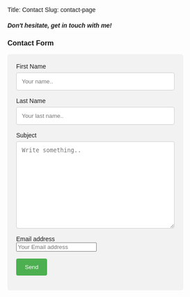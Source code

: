 Title: Contact
Slug: contact-page

##### **Don't hesitate, get in touch with me!**

<!DOCTYPE html>
<html>
<head>
<meta name="viewport" content="width=device-width, initial-scale=1">
<style>
body {font-family: Arial, Helvetica, sans-serif;}
* {box-sizing: border-box;}
input[type=text], select, textarea {
  width: 100%;
  padding: 12px;
  border: 1px solid #ccc;
  border-radius: 4px;
  box-sizing: border-box;
  margin-top: 6px;
  margin-bottom: 16px;
  resize: vertical;
}
input[type=submit] {
  background-color: #4CAF50;
  color: white;
  padding: 12px 20px;
  border: none;
  border-radius: 4px;
  cursor: pointer;
}
input[type=submit]:hover {
  background-color: #45a049;
}
.container {
  border-radius: 5px;
  background-color: #f2f2f2;
  padding: 20px;
}
</style>
</head>
<body>

<h3>Contact Form</h3>

<div class="container">
<form name="gform" id="gform" enctype="text/plain" action="https://docs.google.com/forms/d/e/1FAIpQLSccbwkH9WvgAKX-wmjd7P-sSc-wGf85u6HeA5hSpG8oFlAjbA/formResponse?" target="hidden_iframe" onsubmit="submitted=true;">
    <label for="fname">First Name</label>
    <input type="text" id="entry.155443643" name="entry.155443643" placeholder="Your name..">
    <label for="lname">Last Name</label>
    <input type="text" id="entry.1390542618" name="entry.1390542618" placeholder="Your last name..">
    <label for="subject">Subject</label>
    <textarea id="entry.949117067" name="entry.949117067" placeholder="Write something.." style="height:200px"></textarea>
    <label for="email">Email address</label></br>
    <input type="email" name="entry.314564282" id="entry.314564282" placeholder="Your Email address">
    </br>
    </br>
    <input type="submit" value="Send">
  </form>
  <iframe name="hidden_iframe" id="hidden_iframe" style="display:none;" onload="if(submitted) {}"></iframe>
</div>

</body>
</html>

<script src="assets/js/jquery.min.js"></script>
<script type="text/javascript">var submitted=false;</script>
<script type="text/javascript">
$('#gform').on('submit', function(e) {
  $('#gform *').fadeOut(50);
  $('#gform').prepend('Your submission has been processed.');
  });
</script>